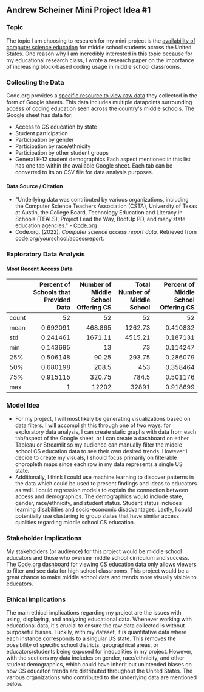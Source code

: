 ## Andrew Scheiner Mini Project Idea #1
### Topic
The topic I am choosing to research for my mini-project is the [availability of computer science education](https://advocacy.code.org/report-data/) for middle school students across the United States. One reason why I am incredibly interested in this topic because for my educational research class, I wrote a research paper on the importance of increasing block-based coding usage in middle school classrooms.
### Collecting the Data
Code.org provides a [specific resource to view raw data](https://docs.google.com/spreadsheets/d/1TJ5-BmrTbcEcDDn3RSQccbLaAQ06t1YSsNxXGeBKOM0/edit?gid=0#gid=0) they collected in the form of Google sheets. This data includes multiple datapoints surrounding access of coding education seen across the country's middle schools. The Google sheet has data for:
- Access to CS education by state
- Student participation
- Participation by gender
- Participation by race/ethnicity
- Participation by other student groups
- General K-12 student demographics
Each aspect mentioned in this list has one tab within the available Google sheet. Each tab can be converted to its on CSV file for data analysis purposes.

#### Data Source / Citation
- "Underlying data was contributed by various organizations, including the Computer Science Teachers Association (CSTA), University of Texas at Austin, the College Board, Technology Education and Literacy in Schools (TEALS), Project Lead the Way, BootUp PD, and many state education agencies." - [Code.org](https://advocacy.code.org/report-data/)
- Code.org. (2022). *Computer science access report data.* Retrieved from code.org/yourschool/accessreport.

### Exploratory Data Analysis
#### Most Recent Access Data
|       |   Percent of Schools that Provided Data |   Number of Middle School Offering CS |   Total Number of Middle School |   Percent of Middle School Offering CS |
|:------|----------------------------------------:|--------------------------------------:|--------------------------------:|---------------------------------------:|
| count |                               52        |                                52     |                           52    |                              52        |
| mean  |                                0.692091 |                               468.865 |                         1262.73 |                               0.410832 |
| std   |                                0.241461 |                              1671.11  |                         4515.21 |                               0.187131 |
| min   |                                0.143695 |                                13     |                           73    |                               0.114247 |
| 25%   |                                0.506148 |                                90.25  |                          293.75 |                               0.286079 |
| 50%   |                                0.680198 |                               208.5   |                          453    |                               0.358464 |
| 75%   |                                0.915115 |                               320.75  |                          784.5  |                               0.501176 |
| max   |                                1        |                             12202     |                        32891    |                               0.918699 |

### Model Idea
- For my project, I will most likely be generating visualizations based on data filters. I will accomplish this through one of two ways: for exploratory data analysis, I can create static graphs with data from each tab/aspect of the Google sheet, or I can create a dashboard on either Tableau or Streamlit so my audience can manually filter the middle school CS education data to see their own desired trends. However I decide to create my visuals, I should focus primarily on filterable choropleth maps since each row in my data represents a single US state.
- Additionally, I think I could use machine learning to discover patterns in the data which could be used to present findings and ideas to educators as well. I could regression models to explain the connection between access and demographics. The demographics would include state, gender, race/ethnicity, and student status. Student status includes learning disabilities and socio-economic disadvantages. Lastly, I could potentially use clustering to group states that have similar access qualities regarding middle school CS education.

### Stakeholder Implications
My stakeholders (or audience) for this project would be middle school educators and those who oversee middle school cirriculum and success. The [Code.org dashboard](https://advocacy.code.org/report-data/) for viewing CS education data only allows viewers to filter and see data for high school classrooms. This project would be a great chance to make middle school data and trends more visually visible to educators.

### Ethical Implications
The main ethical implications regarding my project are the issues with using, displaying, and analyzing educational data. Whenever working with educational data, it's crucial to ensure the raw data collected is without purposeful biases. Luckily, with my dataset, it is quantitative data where each instance corresponds to a singular US state. This removes the possibility of specific school districts, geographical areas, or educators/students being exposed for inequalities in my project. However, with the sections my data includes on gender, race/ethnicity, and other student demographics, which could have inherit but unintended biases on how CS educaton trends are distributed throughout the United States. The various organizations who contributed to the underlying data are mentioned below.